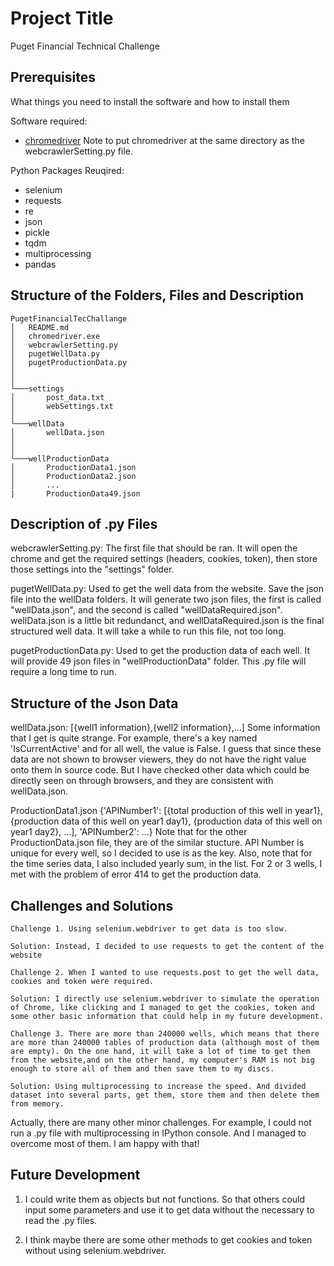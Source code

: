 # Project Title

Puget Financial Technical Challenge

## Prerequisites

What things you need to install the software and how to install them

Software required:
* [chromedriver](https://seleniumhq.github.io/selenium/docs/api/java/org/openqa/selenium/chrome/ChromeDriver.html)
Note to put chromedriver at the same directory as the webcrawlerSetting.py file.

Python Packages Reuqired:
* selenium
* requests
* re
* json
* pickle
* tqdm
* multiprocessing
* pandas

## Structure of the Folders, Files and Description
```
PugetFinancialTecChallange
│   README.md
│   chromedriver.exe
│   webcrawlerSetting.py
│   pugetWellData.py
│   pugetProductionData.py
│       
│
└───settings
│       post_data.txt
│       webSettings.txt
│   
└───wellData
│       wellData.json
│
│
└───wellProductionData
│       ProductionData1.json
│       ProductionData2.json
│       ...
|       ProductionData49.json

```

## Description of .py Files
webcrawlerSetting.py: The first file that should be ran. It will open the chrome and get the required settings (headers, cookies, token), then store those settings into the "settings" folder.

pugetWellData.py: Used to get the well data from the website. Save the json file into the wellData folders. It will generate two json files, the first is called "wellData.json", and the second is called "wellDataRequired.json". wellData.json is a little bit redundanct, and wellDataRequired.json is the final structured well data. It will take a while to run this file, not too long.

pugetProductionData.py: Used to get the production data of each well. It will provide 49 json files in "wellProductionData" folder. This .py file will require a long time to run.

## Structure of the Json Data
wellData.json: \[{well1 information},{well2 information},...\]
Some information that I get is quite strange. For example, there's a key named 'IsCurrentActive' and for all well, the value is False. I guess that since these data are not shown to browser viewers, they do not have the right value onto them in source code. But I have checked other data which could be directly seen on through browsers, and they are consistent with wellData.json.

ProductionData1.json {'APINumber1': \[{total production of this well in year1}, {production data of this well on year1 day1}, {production data of this well on year1 day2}, ...\], 'APINumber2': ...}
Note that for the other ProductionData.json file, they are of the similar stucture. API Number is unique for every well, so I decided to use is as the key. Also, note that for the time series data, I also included yearly sum, in the list. For 2 or 3 wells, I met with the problem of error 414 to get the production data.

## Challenges and Solutions
```
Challenge 1. Using selenium.webdriver to get data is too slow.

Solution: Instead, I decided to use requests to get the content of the website
```
```
Challenge 2. When I wanted to use requests.post to get the well data, cookies and token were required.

Solution: I directly use selenium.webdriver to simulate the operation of Chrome, like clicking and I managed to get the cookies, token and some other basic information that could help in my future development.
```
```
Challenge 3. There are more than 240000 wells, which means that there are more than 240000 tables of production data (although most of them are empty). On the one hand, it will take a lot of time to get them from the website,and on the other hand, my computer's RAM is not big enough to store all of them and then save them to my discs.

Solution: Using multiprocessing to increase the speed. And divided dataset into several parts, get them, store them and then delete them from memory.
```

Actually, there are many other minor challenges. For example, I could not run a .py file with multiprocessing in IPython console. And I managed to overcome most of them. I am happy with that!

## Future Development
1. I could write them as objects but not functions. So that others could input some parameters and use it to get data without the necessary to read the .py files.

2. I think maybe there are some other methods to get cookies and token without using selenium.webdriver.
